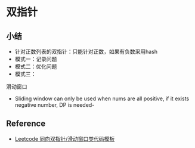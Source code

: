 # 双指针


## 小结
- 针对正数列表的双指针：只能针对正数，如果有负数采用hash
- 模式一：记录问题
- 模式二：优化问题
- 模式三：


滑动窗口
- Sliding window can only be used when nums are all positive, if it exists negative number, DP is needed-


## Reference
- [Leetcode 同向双指针/滑动窗口类代码模板](https://zhuanlan.zhihu.com/p/390570255)
